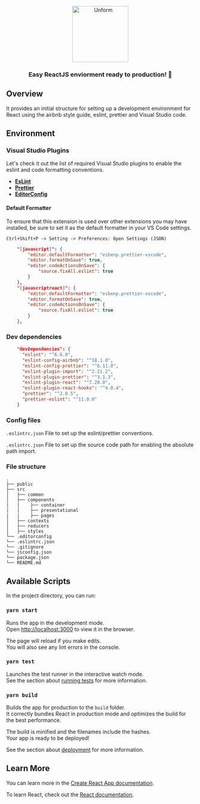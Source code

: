 <p align="center">
  <img src="https://victorvhpg.github.io/minicurso-react.js/slides/img/logo.png" height="150" width="150" alt="Unform" />
</p>

<h3 align="center">
  Easy ReactJS enviorment ready to production! 🚀
</h3>

## Overview

It provides an initial structure for setting up a development environment for React using the airbnb style guide, eslint, prettier and Visual Studio code.

## Environment

### Visual Studio Plugins
Let's check it out the list of required Visual Studio plugins to enable the eslint and code formatting conventions.

- **[EsLint](https://marketplace.visualstudio.com/items?itemName=dbaeumer.vscode-eslint)**
- **[Prettier](https://marketplace.visualstudio.com/items?itemName=esbenp.prettier-vscode)**
- **[EditorConfig](https://marketplace.visualstudio.com/items?itemName=EditorConfig.EditorConfig)**

#### Default Formatter

To ensure that this extension is used over other extensions you may have installed, be sure to set it as the default formatter in your VS Code settings.

`Ctrl+Shift+P -> Setting -> Preferences: Open Settings (JSON)`

```json
    "[javascript]": {
        "editor.defaultFormatter": "esbenp.prettier-vscode",
        "editor.formatOnSave": true,
        "editor.codeActionsOnSave": {
            "source.fixAll.eslint": true
        }
    },
    "[javascriptreact]": {
        "editor.defaultFormatter": "esbenp.prettier-vscode",
        "editor.formatOnSave": true,
        "editor.codeActionsOnSave": {
            "source.fixAll.eslint": true
        }
    },
```


### Dev dependencies


```json
    "devDependencies": {
      "eslint": "^6.6.0",
      "eslint-config-airbnb": "^18.1.0",
      "eslint-config-prettier": "^6.11.0",
      "eslint-plugin-import": "^2.21.2",
      "eslint-plugin-prettier": "^3.1.3",
      "eslint-plugin-react": "^7.20.0",
      "eslint-plugin-react-hooks": "^4.0.4",
      "prettier": "^2.0.5",
      "prettier-eslint": "^11.0.0"
    }
```

### Config files

`.eslintrc.json` File to set up the eslint/prettier conventions.

`.eslintrc.json` File to set up the source code path for enabling the absolute path import.


### File structure
    .
    ├── public
    ├── src
    │   ├── common
    │   ├── components
    |   |    ├── container
    |   |    ├── presentational
    |   |    ├── pages
    │   ├── contexts
    │   ├── reducers
    │   ├── styles
    └── .editorconfig
    └── .eslintrc.json
    └── .gitignore
    └── jsconfig.json
    └── package.json
    └── README.md


## Available Scripts

In the project directory, you can run:

### `yarn start`

Runs the app in the development mode.<br />
Open [http://localhost:3000](http://localhost:3000) to view it in the browser.

The page will reload if you make edits.<br />
You will also see any lint errors in the console.

### `yarn test`

Launches the test runner in the interactive watch mode.<br />
See the section about [running tests](https://facebook.github.io/create-react-app/docs/running-tests) for more information.

### `yarn build`

Builds the app for production to the `build` folder.<br />
It correctly bundles React in production mode and optimizes the build for the best performance.

The build is minified and the filenames include the hashes.<br />
Your app is ready to be deployed!

See the section about [deployment](https://facebook.github.io/create-react-app/docs/deployment) for more information.


## Learn More

You can learn more in the [Create React App documentation](https://facebook.github.io/create-react-app/docs/getting-started).

To learn React, check out the [React documentation](https://reactjs.org/).
